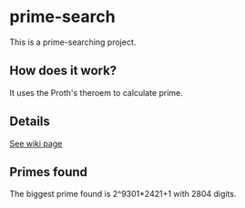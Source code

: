 # prime-search
This is a prime-searching project.
## How does it work?
It uses the Proth's theroem to calculate prime.
## Details
<html>
<a href='https://github.com/StevenJinyanCheng/prime-search/wiki'>See wiki page</a>
</html>

## Primes found
The biggest prime found is 2^9301\*2421+1 with 2804 digits.